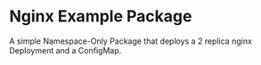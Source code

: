 # Nginx Example Package

A simple Namespace-Only Package that deploys a 2 replica nginx Deployment and a ConfigMap.
